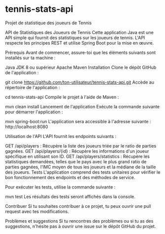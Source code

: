 # tennis-stats-api
Projet de statistique des joueurs de Tennis

API de Statistiques des Joueurs de Tennis
Cette application Java est une API simple qui fournit des statistiques sur les joueurs de tennis.
L'API respecte les principes REST et utilise Spring Boot pour la mise en œuvre.

Prérequis
Avant de commencer, assure-toi que les éléments suivants sont installés sur ta machine :

Java JDK 8 ou supérieur
Apache Maven
Installation
Clone le dépôt GitHub de l'application :

git clone https://github.com/ton-utilisateur/tennis-stats-api.git
Accède au répertoire de l'application :


cd tennis-stats-api
Compile le projet à l'aide de Maven :

mvn clean install
Lancement de l'application
Exécute la commande suivante pour démarrer l'application :


mvn spring-boot:run
L'application sera accessible à l'adresse suivante : http://localhost:8080

Utilisation de l'API
L'API fournit les endpoints suivants :

GET /api/players : Récupère la liste des joueurs triée par le ratio de parties gagnées.
GET /api/players/{id} : Récupère les informations d'un joueur spécifique en utilisant son ID.
GET /api/players/statistics : Récupère les statistiques demandées, telles que le pays avec le plus grand ratio de parties gagnées, l'IMC moyen de tous les joueurs et la médiane de la taille des joueurs.
Tests
L'application comprend des tests unitaires pour vérifier le bon fonctionnement des endpoints et des méthodes de service.

Pour exécuter les tests, utilise la commande suivante :

mvn test
Les résultats des tests seront affichés dans la console.

Contribuer
Si tu souhaites contribuer à ce projet, tu peux ouvrir une pull request avec tes modifications.

Problèmes et suggestions
Si tu rencontres des problèmes ou si tu as des suggestions, n'hésite pas à ouvrir une issue sur le dépôt GitHub du projet.

